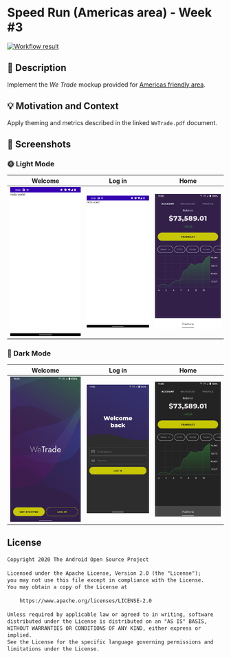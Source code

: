 # Speed Run (Americas area) - Week #3

[![Workflow result](https://github.com/opatry/android-dev-challenge-compose-week3-Americas/workflows/Check/badge.svg)](https://github.com/opatry/android-dev-challenge-compose-week3-Americas/actions/workflows/Check.yaml)

## :scroll: Description

Implement the _We Trade_ mockup provided for [Americas friendly area](https://github.com/android/android-dev-challenge-compose/blob/assets/WeTrade.zip).

## :bulb: Motivation and Context

Apply theming and metrics described in the linked `WeTrade.pdf` document.


## :camera_flash: Screenshots

### 🌞 Light Mode
Welcome | Log in | Home
--- | --- | --- |
<img src="results/screenshot_1.png" width="260"> | <img src="results/screenshot_2.png" width="260"> | <img src="results/screenshot_3.png" width="260">

### 🌚 Dark Mode
Welcome | Log in | Home
--- | --- | --- |
<img src="results/screenshot_1_dark.png" width="260"> | <img src="results/screenshot_2_dark.png" width="260"> | <img src="results/screenshot_3_dark.png" width="260">

## License
```
Copyright 2020 The Android Open Source Project

Licensed under the Apache License, Version 2.0 (the "License");
you may not use this file except in compliance with the License.
You may obtain a copy of the License at

    https://www.apache.org/licenses/LICENSE-2.0

Unless required by applicable law or agreed to in writing, software
distributed under the License is distributed on an "AS IS" BASIS,
WITHOUT WARRANTIES OR CONDITIONS OF ANY KIND, either express or implied.
See the License for the specific language governing permissions and
limitations under the License.
```
